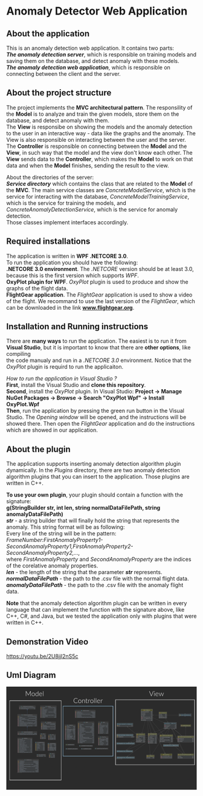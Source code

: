 # Anomaly Detector Web Application
About the application
---------------------
This is an anomaly detection web application. It contains two parts:  
***The anomaly detection server***, which is responsible on training models and saving them on the database, and detect anomaly with these models.  
***The anomaly detection web application***, which is responsible on connecting between the client and the server.    

About the project structure
---------------------------
The project implements the **MVC architectural pattern**.
The responsility of the **Model** is to analyze and train the given models, store them on the database, and detect anomaly with them.  
The **View** is responsibe on showing the models and the anomaly detection to the user in an interactive way - data like the graphs and the anomaly. The View is also responsible on interacting between the user and the server.  
The **Controller** is responsible on connecting between the **Model** and the **View**, in such way that the model and the view don't know each other. The **View** sends data to the **Controller**, which makes the **Model** to work on that data and when the **Model** finishes, sending the result to the view.  
  
About the directories of the server:  
***Service directory*** which contains the class that are related to the **Model** of the **MVC**. The main service classes are *ConcreteModelService*, which is the service for interacting with the database,
*ConcreteModelTrainingService*, which is the service for training the models, and *ConcreteAnomalyDetectionService*, which is the service for anomaly detection.  
Those classes implement interfaces accordingly.  

Required installations
----------------------
The application is written in **WPF .NETCORE 3.0**.  
To run the application you should have the following:  
**.NETCORE 3.0 environment**. The *.NETCORE* version should be at least 3.0, because this is the first version which supports *WPF*.  
**OxyPlot plugin for WPF**. *OxyPlot* plugin is used to produce and show the graphs of the flight data.  
**FlightGear application**. The *FlightGear* application is used to show a video of the flight. We recommand to use the last version of the *FlightGear*, which can be downloaded in the link **www.flightgear.org**.  

Installation and Running instructions
-------------------------------------
There are **many ways** to run the application. The easiest is to run it from **Visual Studio**, but it is important to know that there are **other options**, like compiling  
the code manualy and run in a *.NETCORE 3.0* environment. Notice that the *OxyPlot* plugin is requird to run the applicaiton.  
  
*How to run the application in Visual Studio ?*  
**First**, install the Visual Studio and **clone this repository**.  
**Second**, install the *OxyPlot* plugin. In Visual Studio: **Project -> Manage NuGet Packages -> Browse -> Search "OxyPlot Wpf" -> Install OxyPlot.Wpf**  
**Then**, run the application by pressing the green run button in the Visual Studio. The *Opening window* will be opened, and the instructions will be showed there. Then open the *FlightGear* application and do the instructions which are showed in our application.  

About the plugin
----------------
The application supports inserting anomaly detection algorithm plugin dynamically. In the *Plugins* directory, there are two anomaly detection algorithm plugins that you can insert to the application. Those plugins are written in C++.  

**To use your own plugin**, your plugin should contain a function with the signature:  
**g(StringBuilder str, int len, string normalDataFilePath, string anomalyDataFilePath)**  
***str*** - a string builder that will finally hold the string that represents the anomaly. This string format will be as following:  
Every line of the string will be in the pattern:  
*FrameNumber:FirstAnomalyProperty1-SecondAnomalyProperty1,FirstAnomalyProperty2-SecondAnomalyProperty2,...,*  
where *FirstAnomalyProperty* and *SecondAnomalyProperty* are the indices of the corelative anomaly properties.  
***len*** - the length of the string that the parameter ***str*** represents.  
***normalDataFilePath*** - the path to the .csv file with the normal flight data.  
***anomalyDataFilePath*** - the path to the .csv file with the anomaly flight data.  

**Note** that the anomaly detection algorithm plugin can be written in every language that can implement the function with the signature above, like C++, C#, and Java, but we tested the application only with plugins that were written in C++.  

Demonstration Video
----------------
https://youtu.be/2U8jjl2nS5c

Uml Diagram
----------------
![Screenshot](diag.png)  
  




